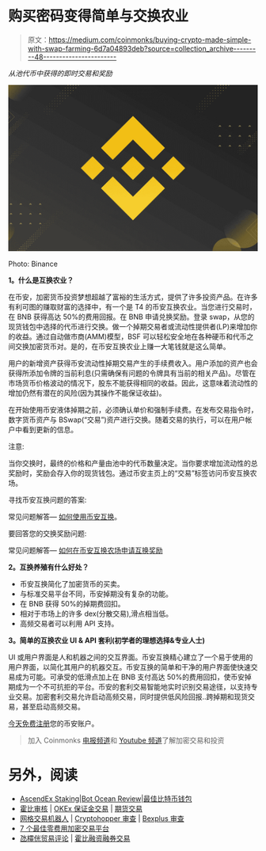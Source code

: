 # 购买密码变得简单与交换农业

> 原文：<https://medium.com/coinmonks/buying-crypto-made-simple-with-swap-farming-6d7a04893deb?source=collection_archive---------48----------------------->

*从池代币中获得的即时交易和奖励*

![](img/fb50d6565db7e6ec1f4eaf6786e383d6.png)

Photo: Binance

**1。什么是互换农业？**

在币安，加密货币投资梦想超越了富裕的生活方式，提供了许多投资产品。在许多有利可图的赚取财富的选择中，有一个是 T4 的币安互换农业。当您进行交易时，在 BNB 获得高达 50%的费用回报。在 BNB 申请兑换奖励。登录 swap，从您的现货钱包中选择的代币进行交换。做一个掉期交易者或流动性提供者(LP)来增加你的收益。通过自动做市商(AMM)模型，BSF 可以轻松安全地在各种硬币和代币之间交换加密货币对。是的，在币安互换农业上赚一大笔钱就是这么简单。

用户的新增资产获得币安流动性掉期交易产生的手续费收入。用户添加的资产也会获得所添加令牌的当前利息(只需确保有问题的令牌具有当前的相关产品)。尽管在市场货币价格波动的情况下，股东不能获得相同的收益。因此，这意味着流动性的增加仍然有潜在的风险(因为其操作不能保证收益)。

在开始使用币安液体掉期之前，必须确认单价和强制手续费。在发布交易指令时，数字货币资产与 BSwap(“交易”)资产进行交换。随着交易的执行，可以在用户帐户中看到更新的信息。

注意:

当你交换时，最终的价格和产量由池中的代币数量决定。当你要求增加流动性的总奖励时，奖励会存入你的现货钱包。通过币安主页上的“交易”标签访问币安互换农场。

寻找币安互换问题的答案:

常见问题解答— [如何使用币安互换](https://www.binance.com/en/support/faq/d845d84a8d8146de93f4d59b48160b5f?ref=UUTW4MZQ)。

要回答您的交换奖励问题:

常见问题解答— [如何在币安互换农场申请互换奖励](https://www.binance.com/en/support/faq/cd431e8082d2437fb7%20df3da18eadeba7)

**2。互换养殖有什么好处？**

*   币安互换简化了加密货币的买卖。
*   与标准交易平台不同，币安掉期没有复杂的功能。
*   在 BNB 获得 50%的掉期费回扣。
*   相对于市场上的许多 dex(分散交易),滑点相当低。
*   高频交易者可以利用 API 支持。

**3。简单的互换农业 UI & API 套利(初学者的理想选择&专业人士)**

UI 或用户界面是人和机器之间的交互界面。币安互换精心建立了一个易于使用的用户界面，以简化其用户的机器交互。币安互换的简单和干净的用户界面使快速交易成为可能。可承受的低滑点加上在 BNB 支付高达 50%的费用回扣，使币安掉期成为一个不可抗拒的平台。币安的套利交易智能地实时识别交易途径，以支持专业交易。加密套利交易允许启动高频交易，同时提供低风险回报..跨掉期和现货交易，甚至启动高频交易。

[今天免费注册](https://accounts.binance.com/en/register?ref=UUTW4MZQ)您的币安账户。

> 加入 Coinmonks [电报频道](https://t.me/coincodecap)和 [Youtube 频道](https://www.youtube.com/c/coinmonks/videos)了解加密交易和投资

# 另外，阅读

*   [AscendEx Staking](https://coincodecap.com/ascendex-staking)|[Bot Ocean Review](https://coincodecap.com/bot-ocean-review)|[最佳比特币钱包](https://coincodecap.com/bitcoin-wallets-india)
*   [霍比审核](https://coincodecap.com/huobi-review) | [OKEx 保证金交易](https://coincodecap.com/okex-margin-trading) | [期货交易](https://coincodecap.com/futures-trading)
*   [网格交易机器人](https://coincodecap.com/grid-trading) | [Cryptohopper 审查](/coinmonks/cryptohopper-review-a388ff5bae88) | [Bexplus 审查](https://coincodecap.com/bexplus-review)
*   [7 个最佳零费用加密交易平台](https://coincodecap.com/zero-fee-crypto-exchanges)
*   [氹欞侊贸易评论](https://coincodecap.com/anny-trade-review) | [霍比融资融券交易](/coinmonks/huobi-margin-trading-b3b06cdc1519)